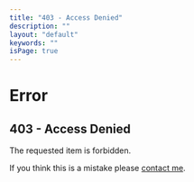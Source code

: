 ```yaml
---
title: "403 - Access Denied"
description: ""
layout: "default"
keywords: ""
isPage: true
---
```

# Error
## 403 - Access Denied
The requested item is forbidden.

If you think this is a mistake please [contact me](mailto:greg@gregnk.com).
